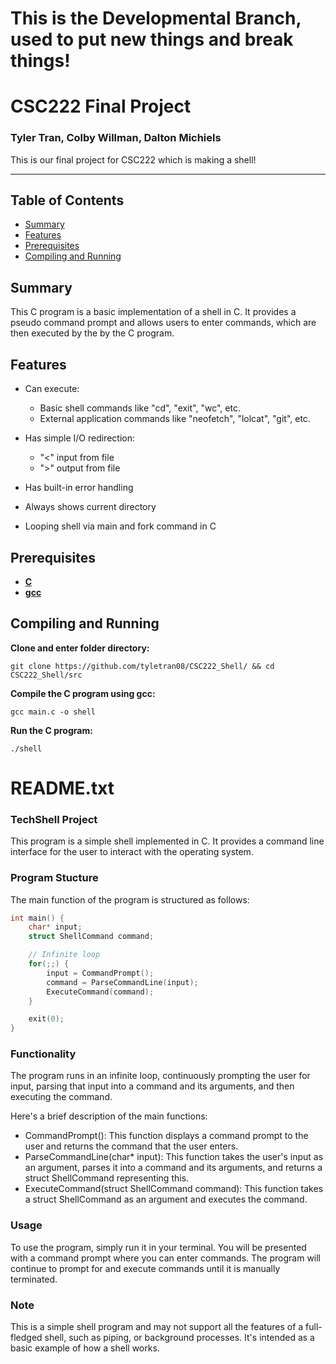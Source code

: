 # This is the Developmental Branch, used to put new things and break things!

# CSC222 Final Project

### Tyler Tran, Colby Willman, Dalton Michiels

This is our final project for CSC222 which is making a shell!

---

## Table of Contents
* [Summary](#Summary)
* [Features](#Features)
* [Prerequisites](#Prerequisites)
* [Compiling and Running](#Compiling-and-Running)

<a name="Summary"></a>
## Summary

This C program is a basic implementation of a shell in C. It provides a pseudo command prompt and allows users to enter commands, which are then executed by the by the C program.

<a name="Features"></a>
## Features

- Can execute:
    - Basic shell commands like "cd", "exit", "wc", etc.
    - External application commands like "neofetch", "lolcat", "git", etc.

- Has simple I/O redirection:
    - "<" input from file
    - ">" output from file

- Has built-in error handling

- Always shows current directory

- Looping shell via main and fork command in C

<a name="Prerequisites"></a>
## Prerequisites

- [**C**](https://www.w3schools.in/c-programming/install)
- [**gcc**](https://gcc.gnu.org/install/)

<a name="Compiling-and-Running"></a>
## Compiling and Running

**Clone and enter folder directory:**

```
git clone https://github.com/tyletran08/CSC222_Shell/ && cd CSC222_Shell/src
```

**Compile the C program using gcc:**

```
gcc main.c -o shell
```

**Run the C program:**

```
./shell
```

# README.txt

### TechShell Project
This program is a simple shell implemented in C. It provides a command line interface for the user to interact with the operating system.

### Program Stucture
The main function of the program is structured as follows:
```C
int main() {
    char* input;
    struct ShellCommand command;

    // Infinite loop
    for(;;) {
        input = CommandPrompt();
        command = ParseCommandLine(input);
        ExecuteCommand(command);
    }

    exit(0);
}
```

### Functionality
The program runs in an infinite loop, continuously prompting the user for input, parsing that input into a command and its arguments, and then executing the command.

Here's a brief description of the main functions:
- CommandPrompt(): This function displays a command prompt to the user and returns the command that the user enters.
- ParseCommandLine(char* input): This function takes the user's input as an argument, parses it into a command and its arguments, and returns a struct ShellCommand representing this.
- ExecuteCommand(struct ShellCommand command): This function takes a struct ShellCommand as an argument and executes the command.

### Usage
To use the program, simply run it in your terminal. You will be presented with a command prompt where you can enter commands. The program will continue to prompt for and execute commands until it is manually terminated.

### Note
This is a simple shell program and may not support all the features of a full-fledged shell, such as piping, or background processes. It's intended as a basic example of how a shell works.